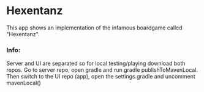 # Hexentanz

This app shows an implementation of the infamous boardgame called "Hexentanz". 



### Info: 
Server and UI are separated so for local testing/playing download both repos. Go to server repo, open gradle and run 
gradle publishToMavenLocal. Then switch to the UI repo (app), open the settings.gradle and uncomment mavenLocal()